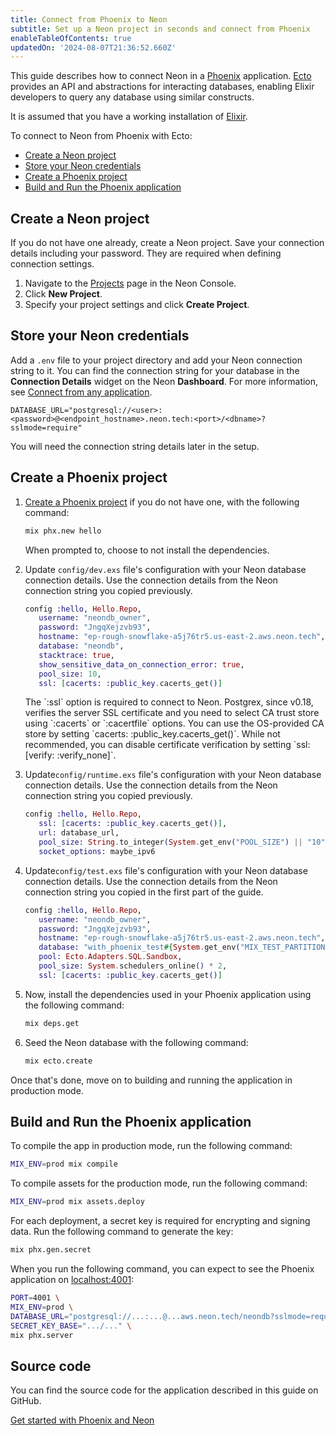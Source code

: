 ```yaml
---
title: Connect from Phoenix to Neon
subtitle: Set up a Neon project in seconds and connect from Phoenix
enableTableOfContents: true
updatedOn: '2024-08-07T21:36:52.660Z'
---
```


This guide describes how to connect Neon in a [Phoenix](https://www.phoenixframework.org) application. [Ecto](https://hexdocs.pm/ecto/3.11.2/Ecto.html) provides an API and abstractions for interacting databases, enabling Elixir developers to query any database using similar constructs.

It is assumed that you have a working installation of [Elixir](https://elixir-lang.org/install.html).

To connect to Neon from Phoenix with Ecto:

- [Create a Neon project](#create-a-neon-project)
- [Store your Neon credentials](#store-your-neon-credentials)
- [Create a Phoenix project](#create-a-phoenix-project)
- [Build and Run the Phoenix application](#build-and-run-the-phoenix-application)

## Create a Neon project

If you do not have one already, create a Neon project. Save your connection details including your password. They are required when defining connection settings.

1. Navigate to the [Projects](https://console.neon.tech/app/projects) page in the Neon Console.
2. Click **New Project**.
3. Specify your project settings and click **Create Project**.

## Store your Neon credentials

Add a `.env` file to your project directory and add your Neon connection string to it. You can find the connection string for your database in the **Connection Details** widget on the Neon **Dashboard**. For more information, see [Connect from any application](/docs/connect/connect-from-any-app).

```shell shouldWrap
DATABASE_URL="postgresql://<user>:<password>@<endpoint_hostname>.neon.tech:<port>/<dbname>?sslmode=require"
```

You will need the connection string details later in the setup.

## Create a Phoenix project

1. [Create a Phoenix project](https://hexdocs.pm/phoenix/installation.html#phoenix) if you do not have one, with the following command:

   ```bash
   mix phx.new hello
   ```

   When prompted to, choose to not install the dependencies.

2. Update `config/dev.exs` file's configuration with your Neon database connection details. Use the connection details from the Neon connection string you copied previously.

   ```elixir {2-5,9}
   config :hello, Hello.Repo,
      username: "neondb_owner",
      password: "JngqXejzvb93",
      hostname: "ep-rough-snowflake-a5j76tr5.us-east-2.aws.neon.tech",
      database: "neondb",
      stacktrace: true,
      show_sensitive_data_on_connection_error: true,
      pool_size: 10,
      ssl: [cacerts: :public_key.cacerts_get()]
   ```

      <Admonition type="note">
         The `:ssl` option is required to connect to Neon. Postgrex, since v0.18, verifies the server SSL certificate and you need to select CA trust store using `:cacerts` or `:cacertfile` options. You can use the OS-provided CA store by setting `cacerts: :public_key.cacerts_get()`. While not recommended, you can disable certificate verification by setting `ssl: [verify: :verify_none]`.
      </Admonition>

3. Update`config/runtime.exs` file's configuration with your Neon database connection details. Use the connection details from the Neon connection string you copied previously.

   ```elixir {2}
   config :hello, Hello.Repo,
      ssl: [cacerts: :public_key.cacerts_get()],
      url: database_url,
      pool_size: String.to_integer(System.get_env("POOL_SIZE") || "10"),
      socket_options: maybe_ipv6
   ```

4. Update`config/test.exs` file's configuration with your Neon database connection details. Use the connection details from the Neon connection string you copied in the first part of the guide.

   ```elixir {2,3,4,8}
   config :hello, Hello.Repo,
      username: "neondb_owner",
      password: "JngqXejzvb93",
      hostname: "ep-rough-snowflake-a5j76tr5.us-east-2.aws.neon.tech",
      database: "with_phoenix_test#{System.get_env("MIX_TEST_PARTITION")}",
      pool: Ecto.Adapters.SQL.Sandbox,
      pool_size: System.schedulers_online() * 2,
      ssl: [cacerts: :public_key.cacerts_get()]
   ```

5. Now, install the dependencies used in your Phoenix application using the following command:

   ```bash
   mix deps.get
   ```

6. Seed the Neon database with the following command:

   ```bash
   mix ecto.create
   ```

Once that's done, move on to building and running the application in production mode.

## Build and Run the Phoenix application

To compile the app in production mode, run the following command:

```bash
MIX_ENV=prod mix compile
```

To compile assets for the production mode, run the following command:

```bash
MIX_ENV=prod mix assets.deploy
```

For each deployment, a secret key is required for encrypting and signing data. Run the following command to generate the key:

```bash
mix phx.gen.secret
```

When you run the following command, you can expect to see the Phoenix application on [localhost:4001](localhost:4001):

```bash shouldWrap
PORT=4001 \
MIX_ENV=prod \
DATABASE_URL="postgresql://...:...@...aws.neon.tech/neondb?sslmode=require" \
SECRET_KEY_BASE=".../..." \
mix phx.server
```

## Source code

You can find the source code for the application described in this guide on GitHub.

<DetailIconCards>

<a href="https://github.com/neondatabase/examples/tree/main/with_phoenix" description="Get started with Phoenix and Neon" icon="github">Get started with Phoenix and Neon</a>

</DetailIconCards>

<NeedHelp/>
